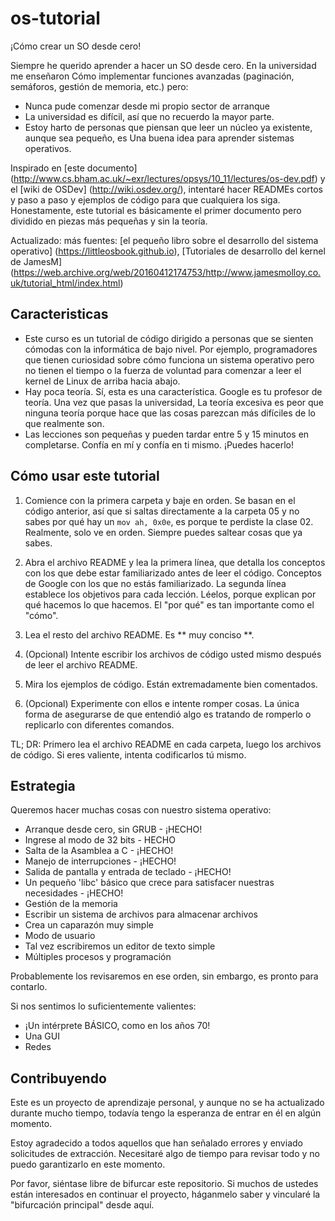 os-tutorial
===========

¡Cómo crear un SO desde cero!

Siempre he querido aprender a hacer un SO desde cero. En la universidad me enseñaron
Cómo implementar funciones avanzadas (paginación, semáforos, gestión de memoria, etc.)
pero:

- Nunca pude comenzar desde mi propio sector de arranque
- La universidad es difícil, así que no recuerdo la mayor parte.
- Estoy harto de personas que piensan que leer un núcleo ya existente, aunque sea pequeño, es
Una buena idea para aprender sistemas operativos.

Inspirado en [este documento] (http://www.cs.bham.ac.uk/~exr/lectures/opsys/10_11/lectures/os-dev.pdf)
y el [wiki de OSDev] (http://wiki.osdev.org/), intentaré hacer READMEs cortos y paso a paso y
ejemplos de código para que cualquiera los siga. Honestamente, este tutorial es básicamente el primer documento pero
dividido en piezas más pequeñas y sin la teoría.

Actualizado: más fuentes: [el pequeño libro sobre el desarrollo del sistema operativo] (https://littleosbook.github.io),
[Tutoriales de desarrollo del kernel de JamesM] (https://web.archive.org/web/20160412174753/http://www.jamesmolloy.co.uk/tutorial_html/index.html)


Caracteristicas
--------

- Este curso es un tutorial de código dirigido a personas que se sienten cómodas con la informática de bajo nivel. Por ejemplo,
programadores que tienen curiosidad sobre cómo funciona un sistema operativo pero no tienen el tiempo o la fuerza de voluntad para comenzar a leer el kernel de Linux
de arriba hacia abajo.
- Hay poca teoría. Sí, esta es una característica. Google es tu profesor de teoría. Una vez que pasas la universidad,
La teoría excesiva es peor que ninguna teoría porque hace que las cosas parezcan más difíciles de lo que realmente son.
- Las lecciones son pequeñas y pueden tardar entre 5 y 15 minutos en completarse. Confía en mí y confía en ti mismo. ¡Puedes hacerlo!


Cómo usar este tutorial
------------------------

1. Comience con la primera carpeta y baje en orden. Se basan en el código anterior, así que si
saltas directamente a la carpeta 05 y no sabes por qué hay un `mov ah, 0x0e`, es porque te perdiste la clase 02.
Realmente, solo ve en orden. Siempre puedes saltear cosas que ya sabes.

2. Abra el archivo README y lea la primera línea, que detalla los conceptos con los que debe estar familiarizado
antes de leer el código. Conceptos de Google con los que no estás familiarizado. La segunda línea establece los objetivos para cada lección.
Léelos, porque explican por qué hacemos lo que hacemos. El "por qué" es tan importante como el "cómo".
 
3. Lea el resto del archivo README. Es ** muy conciso **.

4. (Opcional) Intente escribir los archivos de código usted mismo después de leer el archivo README.

5. Mira los ejemplos de código. Están extremadamente bien comentados.

6. (Opcional) Experimente con ellos e intente romper cosas. La única forma de asegurarse de que entendió algo es
tratando de romperlo o replicarlo con diferentes comandos.


TL; DR: Primero lea el archivo README en cada carpeta, luego los archivos de código. Si eres valiente, intenta codificarlos tú mismo.


Estrategia
--------

Queremos hacer muchas cosas con nuestro sistema operativo:

- Arranque desde cero, sin GRUB - ¡HECHO!
- Ingrese al modo de 32 bits - HECHO
- Salta de la Asamblea a C - ¡HECHO!
- Manejo de interrupciones - ¡HECHO!
- Salida de pantalla y entrada de teclado - ¡HECHO!
- Un pequeño 'libc' básico que crece para satisfacer nuestras necesidades - ¡HECHO!
- Gestión de la memoria
- Escribir un sistema de archivos para almacenar archivos
- Crea un caparazón muy simple
- Modo de usuario
- Tal vez escribiremos un editor de texto simple
- Múltiples procesos y programación

Probablemente los revisaremos en ese orden, sin embargo, es pronto para contarlo.

Si nos sentimos lo suficientemente valientes:

- ¡Un intérprete BÁSICO, como en los años 70!
- Una GUI
- Redes



Contribuyendo
------------

Este es un proyecto de aprendizaje personal, y aunque no se ha actualizado durante mucho tiempo, todavía tengo la esperanza de entrar en él en algún momento.

Estoy agradecido a todos aquellos que han señalado errores y enviado solicitudes de extracción. Necesitaré algo de tiempo para revisar todo y no puedo garantizarlo en este momento.

Por favor, siéntase libre de bifurcar este repositorio. Si muchos de ustedes están interesados ​​en continuar el proyecto, háganmelo saber y vincularé la "bifurcación principal" desde aquí.
